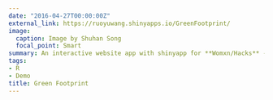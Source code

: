 ```yaml
---
date: "2016-04-27T00:00:00Z"
external_link: https://ruoyuwang.shinyapps.io/GreenFootprint/
image:
  caption: Image by Shuhan Song
  focal_point: Smart
summary: An interactive website app with shinyapp for **Womxn/Hacks** - UCSB's 2nd all-female hackathon.
tags:
- R
- Demo
title: Green Footprint
---
```

